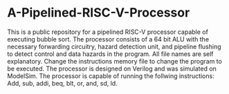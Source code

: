 # A-Pipelined-RISC-V-Processor
This is a public repository for a pipelined RISC-V processor capable of executing bubble sort. The processor consists of a 64 bit ALU with the necessary forwarding circuitry, hazard detection unit, and pipeline flushing to detect control and data hazards in the program. All file names are self explanatory. Change the instructions memory file to change the program to be executed. The processor is designed on Verilog and was simulated on ModelSim. The processor is capable of running the follwing instructions: Add, sub, addi, beq, blt, or, and, sd, ld.
